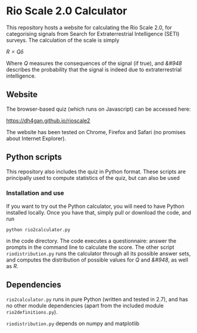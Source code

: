 # Rio Scale 2.0 Calculator

This repository hosts a website for calculating the Rio Scale 2.0, for categorising signals from Search for Extraterrestrial Intelligence (SETI) surveys.  The calculation of the scale is simply

*$R = Q \delta$*

Where *Q* measures the consequences of the signal (if true), and *&#948* describes the probability that the signal is indeed due to extraterrestrial intelligence.


## Website 

The browser-based quiz (which runs on Javascript) can be accessed here:

<https://dh4gan.github.io/rioscale2>

The website has been tested on Chrome, Firefox and Safari (no promises about Internet Explorer).

## Python scripts

This repository also includes the quiz in Python format.  These scripts are principally used to compute statistics of the quiz, but can also be used

### Installation and use

If you want to try out the Python calculator, you will need to have Python installed locally.  Once you have that, simply pull or download the code, and run

`python rio2calculator.py`

in the code directory.  The code executes a questionnaire: answer the prompts in the command line to calculate the score.  The other script `riodistribution.py` runs the calculator through all its possible answer sets, and computes the distribution of possible values for *Q* and *&#948*, as well as *R*.

## Dependencies

`rio2calculator.py` runs in pure Python (written and tested in 2.7), and has no other module dependencies (apart from the included module `rio2definitions.py`).

`riodistribution.py` depends on numpy and matplotlib


